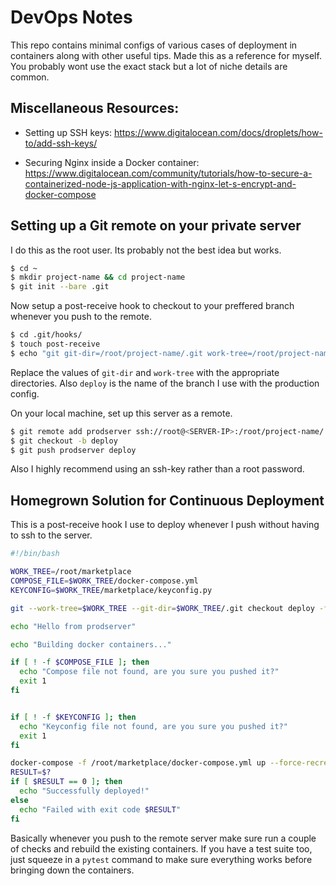 # DevOps Notes
  This repo contains minimal configs of various cases of deployment in containers along with other useful tips. Made this as a reference for myself. You probably wont use the exact stack but a lot of niche details are common. 
  
## Miscellaneous Resources:
  - Setting up SSH keys: https://www.digitalocean.com/docs/droplets/how-to/add-ssh-keys/
  
  - Securing Nginx inside a Docker container: https://www.digitalocean.com/community/tutorials/how-to-secure-a-containerized-node-js-application-with-nginx-let-s-encrypt-and-docker-compose

 
## Setting up a Git remote on your private server
  I do this as the root user. Its probably not the best idea but works. 
  
  ```bash
  $ cd ~
  $ mkdir project-name && cd project-name
  $ git init --bare .git
  ```
  Now setup a post-receive hook to checkout to your preffered branch whenever you push to the remote.
  
  ```bash 
  $ cd .git/hooks/
  $ touch post-receive
  $ echo "git git-dir=/root/project-name/.git work-tree=/root/project-name/ checkout deploy -f
  ```
  Replace the values of `git-dir` and `work-tree` with the appropriate directories. Also `deploy` is the name of the branch I use with the production config. 
  
  On your local machine, set up this server as a remote. 
  ```bash
  $ git remote add prodserver ssh://root@<SERVER-IP>:/root/project-name/.git
  $ git checkout -b deploy
  $ git push prodserver deploy
  ```
  
  Also I highly recommend using an ssh-key rather than a root password. 
  
## Homegrown Solution for Continuous Deployment  
This is a post-receive hook I use to deploy whenever I push without having to ssh to the server. 
  ```bash
  #!/bin/bash

  WORK_TREE=/root/marketplace
  COMPOSE_FILE=$WORK_TREE/docker-compose.yml
  KEYCONFIG=$WORK_TREE/marketplace/keyconfig.py

  git --work-tree=$WORK_TREE --git-dir=$WORK_TREE/.git checkout deploy -f

  echo "Hello from prodserver"

  echo "Building docker containers..."

  if [ ! -f $COMPOSE_FILE ]; then
    echo "Compose file not found, are you sure you pushed it?"
    exit 1
  fi


  if [ ! -f $KEYCONFIG ]; then
    echo "Keyconfig file not found, are you sure you pushed it?"
    exit 1
  fi

  docker-compose -f /root/marketplace/docker-compose.yml up --force-recreate --build -d
  RESULT=$?
  if [ $RESULT == 0 ]; then
    echo "Successfully deployed!"
  else
    echo "Failed with exit code $RESULT"
  fi
  ```
  Basically whenever you push to the remote server make sure run a couple of checks and rebuild the existing containers. If you have a test suite too,  just squeeze in a `pytest` command to make sure everything works before bringing down the containers. 
